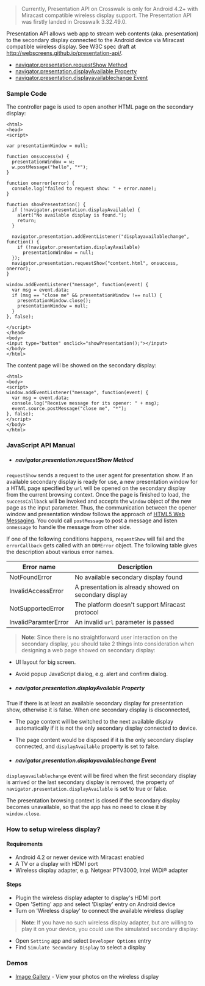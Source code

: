 > Currently, Presentation API on Crosswalk is only for Android 4.2+ with Miracast compatible wireless display support. The Presentation API was firstly landed in Crosswalk 3.32.49.0.

Presentation API allows web app to stream web contents (aka. presentation) to the secondary display
connected to the Android device via Miracast compatible  wireless display. See
W3C spec draft at http://webscreens.github.io/presentation-api/.

* [navigator.presentation.requestShow Method](Presentation-api-manual#navigatorpresentationrequestshow-method)
* [navigator.presentation.displayAvailable Property](Presentation-api-manual#navigatorpresentationdisplayavailable-property)
* [navigator.presentation.displayavailablechange Event](Presentation-api-manual#navigatorpresentationdisplayavailablechange-event)

### Sample Code
The controller page is used to open another HTML page on the secondary display:
```
<html>
<head>
<script>

var presentationWindow = null;

function onsuccess(w) {
  presentationWindow = w;
  w.postMessage("hello", "*");
}

function onerror(error) {
  console.log("failed to request show: " + error.name);
}

function showPresentation() {
  if (!navigator.presentation.displayAvailable) {
    alert("No available display is found.");
    return;
  }

  navigator.presentation.addEventListener("displayavailablechange", function() {
    if (!navigator.presentation.displayAvailable)
      presentationWindow = null;
  });
  navigator.presentation.requestShow("content.html", onsuccess, onerror);
}

window.addEventListener("message", function(event) {
  var msg = event.data;
  if (msg == "close me" && presentationWindow !== null) {
    presentationWindow.close();
    presentationWindow = null;
  }
}, false);

</script>
</head>
<body>
<input type="button" onclick="showPresentation();"></input>
</body>
</html>
```

The content page will be showed on the secondary display:
```
<html>
<body>
<script>
window.addEventListener("message", function(event) {
  var msg = event.data;
  console.log("Receive message for its opener: " + msg);
  event.source.postMessage("close me", "*");
}, false);
</script>
</body>
</html>
```
### JavaScript API Manual
* ##### navigator.presentation.requestShow Method

 `requestShow` sends a request to the user agent for presentation show. If an available secondary display is ready for use, a new presentation window for a HTML page specified by `url` will be opened on the secondary display from the current browsing context. Once the page is finished to load, the `successCallback` will be invoked and accepts the `window` object of the new page as the input parameter. Thus, the communication between the opener window and presentation window follows the approach of [HTML5 Web Messaging](http://www.w3.org/TR/webmessaging/). You could call `postMessage` to post a message and listen `onmessage` to handle the message from other side. 

 If one of the following conditions happens, `requestShow` will fail and the
`errorCallback` gets called with an `DOMError` object. The following table gives the description about various error names.

 | Error name | Description |
 -------------|--------------
 | NotFoundError| No available secondary display found |
 | InvalidAccessError | A presentation is already showed on secondary display |
 | NotSupportedError | The platform doesn't support Miracast protocol |
 | InvalidParamterError | An invalid `url` parameter is passed |

> **Note**: Since there is no straightforward user interaction on the secondary display, you should take 2 things into consideration when designing a web page showed on secondary display:
  * UI layout for big screen.
  * Avoid popup JavaScript dialog, e.g. alert and confirm dialog.

* ##### navigator.presentation.displayAvailable Property

 True if there is at least an available secondary display for presentation show, otherwise it is false. When one secondary display is disconnected,
  * The page content will be switched to the next available display automatically if it is not the only secondary display connected to device.
  * The page content would be disposed if it is the only secondary display connected, and `displayAvailable` property is set to false.

* ##### navigator.presentation.displayavailablechange Event

 `displayavailablechange` event will be fired when the first secondary display is arrived or the last secondary display is removed, the property of `navigator.presentation.displayAvailable` is set to true or false.

 The presentation browsing context is closed if the secondary display becomes unavailable, so
that the app has no need to close it by `window.close`.

### How to setup wireless display?
#### Requirements
 * Android 4.2 or newer device with Miracast enabled
 * A TV or a display with HDMI port
 * Wireless display adapter, e.g. Netgear PTV3000, Intel WiDi® adapter

#### Steps
 * Plugin the wireless display adapter to display's HDMI port
 * Open 'Setting' app and select 'Display' entry on Android device
 * Turn on 'Wireless display' to connect the available wireless display

> **Note**: If you have no such wireless display adapter, but are willing to play it on your device, you could use the simulated secondary display:
 * Open `Setting` app and select `Developer Options` entry
 * Find `Simulate Secondary Display` to select a display

### Demos
* [Image Gallery](https://github.com/crosswalk-project/crosswalk-demos/tree/master/Gallery) - View your photos on the wireless display
